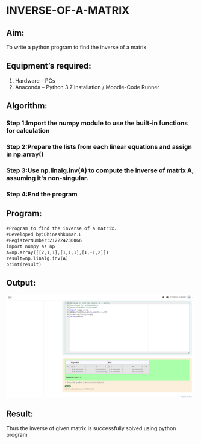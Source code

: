 # INVERSE-OF-A-MATRIX
## Aim:
To write a python program to find the inverse of a matrix
## Equipment’s required:
1. 	Hardware – PCs
2. 	Anaconda – Python 3.7 Installation / Moodle-Code Runner
## Algorithm:
### Step 1:Import the numpy module to use the built-in functions for calculation
### Step 2:Prepare the lists from each linear equations and assign in np.array()
### Step 3:Use np.linalg.inv(A) to compute the inverse of matrix A, assuming it's non-singular.
### Step 4:End the program

## Program:
```
#Program to find the inverse of a matrix.
#Developed by:Dhineshkumar.L
#RegisterNumber:212224230066
import numpy as np 
A=np.array([[2,1,1],[1,1,1],[1,-1,2]])
result=np.linalg.inv(A)
print(result)
```
## Output:
![alt text](<Screenshot 2025-04-10 142736-1.png>)
## Result:
Thus the inverse of given matrix is successfully solved using python program

